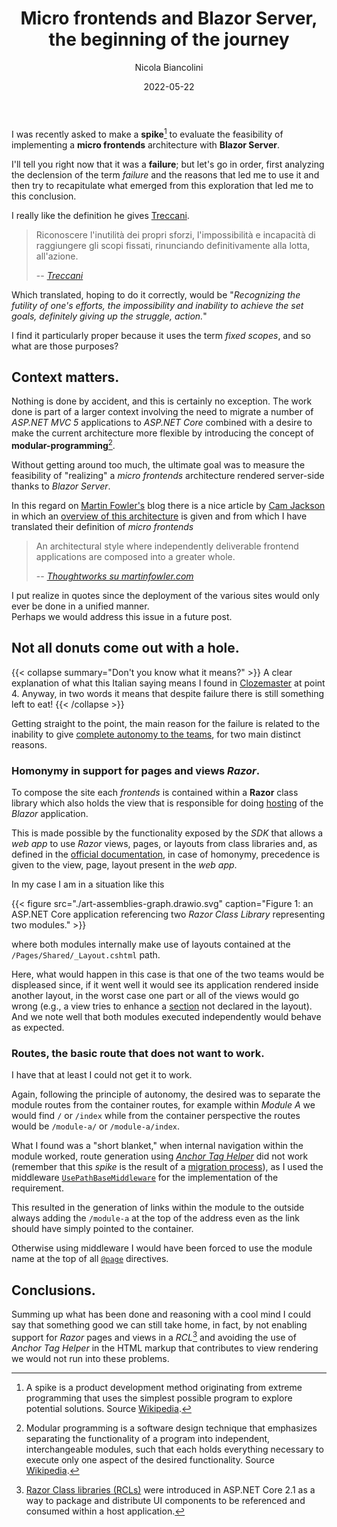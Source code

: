 ﻿---
title: Micro frontends and Blazor Server, the beginning of the journey
date: 2022-05-22
author: Nicola Biancolini
description: |
  Not all donuts come out with a hole, but that doesn't mean there isn't good in them. I stumbled upon one of these in an attempt to implement a micro frontends architecture with Blazor Server.
keywords: 
 - blazor server
 - micro frontends
 - server side rendering
 - architecture
 - blazor
tags:
 - blazor
 - architecture
cover:
  image: cover.jpg
  alt: Post cover
  relative: true
  caption: Photo by [Bernie Almanzar](https://unsplash.com/@bhurnal?utm_source=unsplash&utm_medium=referral&utm_content=creditCopyText) on [Unsplash](https://unsplash.com/?utm_source=unsplash&utm_medium=referral&utm_content=creditCopyText)
---

<style>
  body.dark .post-content img[src$="art-assemblies-graph.drawio.svg"] {
    filter: invert(90%);
  }
</style>

I was recently asked to make a **spike**[^spike] to evaluate the feasibility of implementing a **micro frontends** architecture with **Blazor Server**.

[^spike]: A spike is a product development method originating from extreme programming that uses the simplest possible program to explore potential solutions. Source [Wikipedia](https://en.wikipedia.org/wiki/Spike_(software_development)).

I'll tell you right now that it was a **failure**; but let's go in order, first analyzing the declension of the term *failure* and the reasons that led me to use it and then try to recapitulate what emerged from this exploration that led me to this conclusion.

I really like the definition he gives [Treccani](https://www.treccani.it/vocabolario).

> Riconoscere l'inutilità dei propri sforzi, l'impossibilità e incapacità di raggiungere gli scopi fissati, rinunciando definitivamente alla lotta, all'azione.
>
> -- <cite>[Treccani](https://www.treccani.it/vocabolario/fallimento)</cite>

Which translated, hoping to do it correctly, would be "*Recognizing the futility of one's efforts, the impossibility and inability to achieve the set goals, definitely giving up the struggle, action.*"

I find it particularly proper because it uses the term *fixed scopes*, and so what are those purposes?

## Context matters.

Nothing is done by accident, and this is certainly no exception. The work done is part of a larger context involving the need to migrate a number of *ASP.NET MVC 5* applications to *ASP.NET Core* combined with a desire to make the current architecture more flexible by introducing the concept of **modular-programming**[^modular-programming].

[^modular-programming]: Modular programming is a software design technique that emphasizes separating the functionality of a program into independent, interchangeable modules, such that each holds everything necessary to execute only one aspect of the desired functionality. Source [Wikipedia](https://en.wikipedia.org/wiki/Modular_programming).

Without getting around too much, the ultimate goal was to measure the feasibility of "realizing" a *micro frontends* architecture rendered server-side thanks to *Blazor Server*.

In this regard on [Martin Fowler's](https://martinfowler.com/) blog there is a nice article by [Cam Jackson](https://camjackson.net/) in which an [overview of this architecture](https://martinfowler.com/articles/micro-frontends.html) is given and from which I have translated their definition of *micro frontends*

> An architectural style where independently deliverable frontend applications are composed into a greater whole.
>
> -- <cite>[Thoughtworks su martinfowler.com](https://martinfowler.com/articles/micro-frontends.html)</cite>

I put realize in quotes since the deployment of the various sites would only ever be done in a unified manner.  
Perhaps we would address this issue in a future post.

## Not all donuts come out with a hole.

{{< collapse summary="Don't you know what it means?" >}}
A clear explanation of what this Italian saying means I found in [Clozemaster](https://www.clozemaster.com/blog/italian-sayings/) at point 4.
Anyway, in two words it means that despite failure there is still something left to eat!
{{< /collapse >}}

Getting straight to the point, the main reason for the failure is related to the inability to give [complete autonomy to the teams](https://martinfowler.com/articles/micro-frontends.html#AutonomousTeams), for two main distinct reasons.

### Homonymy in support for pages and views *Razor*.

To compose the site each *frontends* is contained within a **Razor** class library which also holds the view that is responsible for doing [hosting](https://docs.microsoft.com/aspnet/core/blazor/fundamentals/routing#aspnet-core-endpoint-routing-integration) of the *Blazor* application.

This is made possible by the functionality exposed by the *SDK* that allows a *web app* to use *Razor* views, pages, or layouts from class libraries and, as defined in the [official documentation](https://docs.microsoft.com/aspnet/core/razor-pages/ui-class#override-views-partial-views-and-pages-2), in case of homonymy, precedence is given to the view, page, layout present in the *web app*.

In my case I am in a situation like this

{{< figure src="./art-assemblies-graph.drawio.svg" caption="Figure 1: an ASP.NET Core application referencing two *Razor Class Library* representing two modules." >}}

where both modules internally make use of layouts contained at the `/Pages/Shared/_Layout.cshtml` path.

Here, what would happen in this case is that one of the two teams would be displeased since, if it went well it would see its application rendered inside another layout, in the worst case one part or all of the views would go wrong (e.g., a view tries to enhance a [section](https://docs.microsoft.com/aspnet/core/mvc/views/razor#section) not declared in the layout).    
And we note well that both modules executed independently would behave as expected.

### Routes, the basic route that does not want to work.

I have that at least I could not get it to work.

Again, following the principle of autonomy, the desired was to separate the module routes from the container routes, for example within *Module A* we would find `/` or `/index` while from the container perspective the routes would be `/module-a/` or `/module-a/index`.

What I found was a "short blanket," when internal navigation within the module worked, route generation using [*Anchor Tag Helper*](https://docs.microsoft.com/aspnet/core/mvc/views/tag-helpers/built-in/anchor-tag-helper) did not work (remember that this *spike* is the result of a [migration process](#the-context-counts)), as I used the middleware [`UsePathBaseMiddleware`](https://github.com/dotnet/aspnetcore/blob/main/src/Http/Http.Abstractions/src/Extensions/UsePathBaseMiddleware.cs) for the implementation of the requirement.

This resulted in the generation of links within the module to the outside always adding the `/module-a` at the top of the address even as the link should have simply pointed to the container.

Otherwise using middleware I would have been forced to use the module name at the top of all [`@page`](https://docs.microsoft.com/aspnet/core/mvc/views/razor#page) directives.

## Conclusions.

Summing up what has been done and reasoning with a cool mind I could say that something good we can still take home, in fact, by not enabling support for *Razor* pages and views in a *RCL*[^razor-class-library] and avoiding the use of *Anchor Tag Helper* in the HTML markup that contributes to view rendering we would not run into these problems.

[^razor-class-library]: [Razor Class libraries (RCLs)](https://docs.microsoft.com/aspnet/core/razor-pages/ui-class) were introduced in ASP.NET Core 2.1 as a way to package and distribute UI components to be referenced and consumed within a host application.
